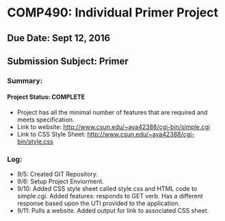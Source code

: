 # COMP490: Individual Primer Project 
## Due Date: Sept 12, 2016
## Submission Subject: Primer

### Summary:
#### Project Status: COMPLETE 
* Project has all the minimal number of features that are required and meets specification. 
* Link to website: http://www.csun.edu/~aya42388/cgi-bin/simple.cgi
* Link to CSS Style Sheet: http://www.csun.edu/~aya42388/cgi-bin/style.css

### Log:
- 9/5: Created GIT Repository.
- 9/6: Setup Project Enviorment.
- 9/10: Added CSS style sheet called style.css and HTML code to simple.cgi. Added features: responds to GET verb. Has a different                response based upon the UTI provided to the application.
- 9/11: Pulls a website. Added output for link to associated CSS sheet.
